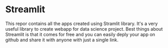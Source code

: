 # Streamlit
This repor contains all the apps created using Stramlit library. It's a very useful library to create webapp for data science project.
Best things about Streamlit is that it comes for free and you can easily deply your app on github and share it with anyone with just a single link.
